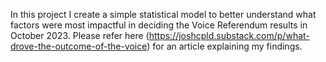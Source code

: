 In this project I create a simple statistical model to better understand what factors were most impactful in deciding the Voice Referendum results in October 2023. Please refer here (https://joshcpld.substack.com/p/what-drove-the-outcome-of-the-voice) for an article explaining my findings.
